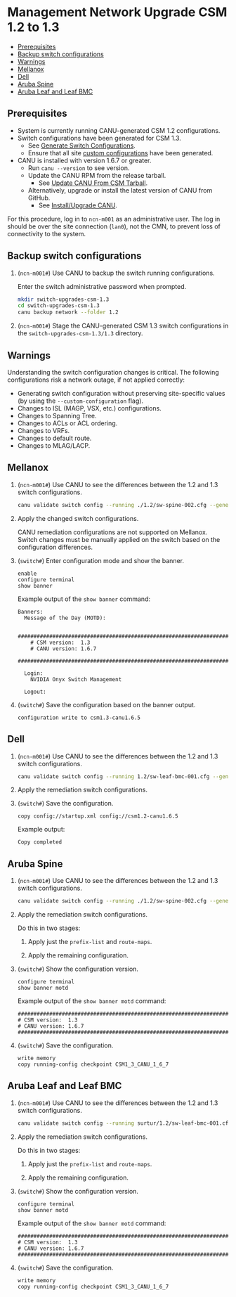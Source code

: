 # Management Network Upgrade CSM 1.2 to 1.3

- [Prerequisites](#prerequisites)
- [Backup switch configurations](#backup-switch-configurations)
- [Warnings](#warnings)
- [Mellanox](#mellanox)
- [Dell](#dell)
- [Aruba Spine](#aruba-spine)
- [Aruba Leaf and Leaf BMC](#aruba-leaf-and-leaf-bmc)

## Prerequisites

- System is currently running CANU-generated CSM 1.2 configurations.
- Switch configurations have been generated for CSM 1.3.
  - See [Generate Switch Configurations](generate_switch_configs.md).
  - Ensure that all site [custom configurations](https://github.com/Cray-HPE/canu/#generate-switch-configs-including-custom-configurations) have been generated.
- CANU is installed with version 1.6.7 or greater.
  - Run `canu --version` to see version.
  - Update the CANU RPM from the release tarball.
    - See [Update CANU From CSM Tarball](canu/update_canu_from_csm_tarball.md).
  - Alternatively, upgrade or install the latest version of CANU from GitHub.
    - See [Install/Upgrade CANU](canu_install_update.md).

For this procedure, log in to `ncn-m001` as an administrative user. The log in should be over the site connection (`lan0`), not the CMN, to prevent loss of connectivity to the system.

## Backup switch configurations

1. (`ncn-m001#`) Use CANU to backup the switch running configurations.

    Enter the switch administrative password when prompted.

     ```bash
     mkdir switch-upgrades-csm-1.3
     cd switch-upgrades-csm-1.3
     canu backup network --folder 1.2
     ```

1. (`ncn-m001#`) Stage the CANU-generated CSM 1.3 switch configurations in the `switch-upgrades-csm-1.3/1.3` directory.

## Warnings

Understanding the switch configuration changes is critical. The following configurations risk a network outage, if not applied correctly:

- Generating switch configuration without preserving site-specific values (by using the `--custom-configuration` flag).
- Changes to ISL (MAGP, VSX, etc.) configurations.
- Changes to Spanning Tree.
- Changes to ACLs or ACL ordering.
- Changes to VRFs.
- Changes to default route.
- Changes to MLAG/LACP.
  
## Mellanox

1. (`ncn-m001#`) Use CANU to see the differences between the 1.2 and 1.3 switch configurations.

     ```bash
     canu validate switch config --running ./1.2/sw-spine-002.cfg --generated ./1.3/sw-spine-002.cfg --vendor mellanox
     ```

1. Apply the changed switch configurations.

    CANU remediation configurations are not supported on Mellanox. Switch changes must be manually applied on the switch based on the configuration differences.

1. (`switch#`) Enter configuration mode and show the banner.

   ```text
   enable
   configure terminal
   show banner
   ```

   Example output of the `show banner` command:

   ```text
   Banners:
     Message of the Day (MOTD):

       ###############################################################################
       # CSM version:  1.3
       # CANU version: 1.6.7
       ###############################################################################

     Login:
       NVIDIA Onyx Switch Management

     Logout:
   ```

1. (`switch#`) Save the configuration based on the banner output.

   ```text
   configuration write to csm1.3-canu1.6.5
   ```

## Dell

1. (`ncn-m001#`) Use CANU to see the differences between the 1.2 and 1.3 switch configurations.

     ```bash
     canu validate switch config --running 1.2/sw-leaf-bmc-001.cfg --generated 1.3/sw-leaf-bmc-001.cfg --vendor dell --remediation
     ```

1. Apply the remediation switch configurations.

1. (`switch#`) Save the configuration.

   ```text
   copy config://startup.xml config://csm1.2-canu1.6.5
   ```

   Example output:

   ```text
   Copy completed
   ```

## Aruba Spine

1. (`ncn-m001#`) Use CANU to see the differences between the 1.2 and 1.3 switch configurations.

    ```bash
    canu validate switch config --running ./1.2/sw-spine-002.cfg --generated ./1.3/sw-spine-002.cfg --vendor aruba --remediation
    ```

1. Apply the remediation switch configurations.

    Do this in two stages:

    1. Apply just the `prefix-list` and `route-maps`.

    1. Apply the remaining configuration.

1. (`switch#`) Show the configuration version.

   ```text
   configure terminal
   show banner motd
   ```

   Example output of the `show banner motd` command:

   ```text
   ###############################################################################
   # CSM version:  1.3
   # CANU version: 1.6.7
   ###############################################################################
   ```

1. (`switch#`) Save the configuration.

   ```text
   write memory
   copy running-config checkpoint CSM1_3_CANU_1_6_7
   ```

## Aruba Leaf and Leaf BMC

1. (`ncn-m001#`) Use CANU to see the differences between the 1.2 and 1.3 switch configurations.

   ```bash
   canu validate switch config --running surtur/1.2/sw-leaf-bmc-001.cfg --generated surtur/1.3/sw-leaf-bmc-001.cfg --vendor aruba --remediation
   ```

1. Apply the remediation switch configurations.

    Do this in two stages:

    1. Apply just the `prefix-list` and `route-maps`.

    1. Apply the remaining configuration.

1. (`switch#`) Show the configuration version.

   ```text
   configure terminal
   show banner motd
   ```

   Example output of the `show banner motd` command:

   ```text
   ###############################################################################
   # CSM version:  1.3
   # CANU version: 1.6.7
   ###############################################################################
   ```

1. (`switch#`) Save the configuration.

   ```text
   write memory
   copy running-config checkpoint CSM1_3_CANU_1_6_7
   ```
